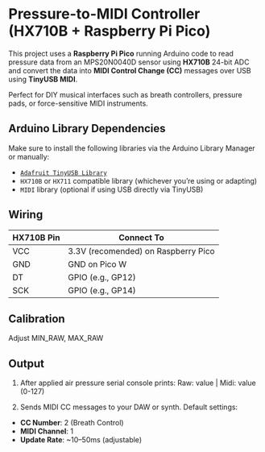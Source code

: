 # Pressure-to-MIDI Controller (HX710B + Raspberry Pi Pico)

This project uses a **Raspberry Pi Pico** running Arduino code to read pressure data from an MPS20N0040D sensor using **HX710B** 24-bit ADC and convert the data into **MIDI Control Change (CC)** messages over USB using **TinyUSB MIDI**.

Perfect for DIY musical interfaces such as breath controllers, pressure pads, or force-sensitive MIDI instruments.

## Arduino Library Dependencies

Make sure to install the following libraries via the Arduino Library Manager or manually:
- [`Adafruit TinyUSB Library`](https://github.com/adafruit/Adafruit_TinyUSB_Arduino)
- `HX710B` or `HX711` compatible library (whichever you’re using or adapting)
- `MIDI` library (optional if using USB directly via TinyUSB)

## Wiring

| HX710B Pin | Connect To         |
|-----------|--------------------|
| VCC       | 3.3V (recomended) on Raspberry Pico   |
| GND       | GND on Pico W      |
| DT        | GPIO (e.g., GP12)   |
| SCK       | GPIO (e.g., GP14)   |

## Calibration

Adjust MIN_RAW, MAX_RAW

## Output

1) After applied air pressure serial console prints:
Raw: value | Midi: value (0-127)

2) Sends MIDI CC messages to your DAW or synth. Default settings:

- **CC Number**: 2 (Breath Control)
- **MIDI Channel**: 1
- **Update Rate**: ~10–50ms (adjustable)






